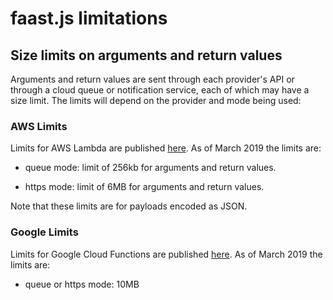 # faast.js limitations

## Size limits on arguments and return values

Arguments and return values are sent through each provider's API or through a cloud queue or notification service, each of which may have a size limit. The limits will depend on the provider and mode being used:

### AWS Limits

Limits for AWS Lambda are published [here](https://docs.aws.amazon.com/lambda/latest/dg/limits.html). As of March 2019 the limits are:

- queue mode: limit of 256kb for arguments and return values.

- https mode: limit of 6MB for arguments and return values.

Note that these limits are for payloads encoded as JSON.

### Google Limits

Limits for Google Cloud Functions are published [here](https://cloud.google.com/functions/quotas). As of March 2019 the limits are:

- queue or https mode: 10MB
